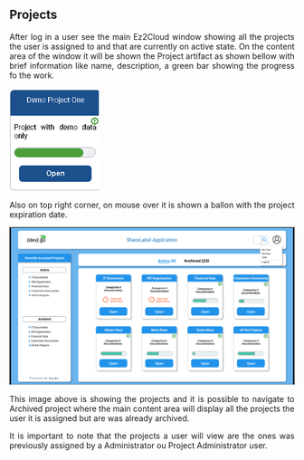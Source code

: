 ## Projects
<div style='text-align: justify;'>
After log in a user see the main Ez2Cloud window showing all the projects the user is assigned to and that are currently on active state. On the content area of the window it will be shown the Project artifact as shown bellow with brief information like name, description, a green bar showing the progress fo the work. 

![Image of Sharelabelproject](../images/ProjectImage.png)


Also on top right corner, on mouse over it is shown a ballon with the project expiration date.


![Image of Sharelabelproject](../images/projects1.png)

This image above is showing the projects and it is possible to navigate to Archived project where the main content area will display all the projects the user it is assigned but are was already archived.

It is important to note that the projects a user will view are the ones was previously assigned by a Administrator ou Project Administrator user.